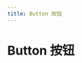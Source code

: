 ```yaml
---
title: Button 按钮
---
```


# Button 按钮

<ClientOnly>
  <button-demo-cn></button-demo-cn>
</ClientOnly>

<button-attributes-cn>
</button-attributes-cn>
